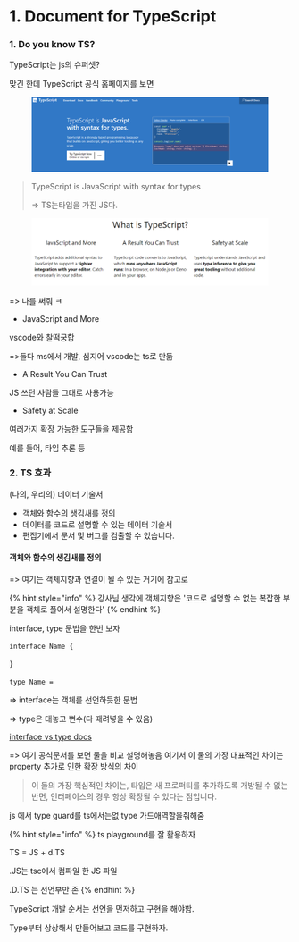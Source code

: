# 1. Document for TypeScript

### 1. Do you know TS?

TypeScript는 js의 슈퍼셋?

맞긴 한데 TypeScript 공식 홈페이지를 보면&#x20;

<figure><img src="../../.gitbook/assets/image (5).png" alt=""><figcaption></figcaption></figure>

> TypeScript is JavaScript with syntax for types
>
> \=> TS는타입을 가진 JS다.



<figure><img src="../../.gitbook/assets/image (14) (1).png" alt=""><figcaption></figcaption></figure>

\=> 나를 써줘 ㅋ

* JavaScript and More

vscode와 찰떡궁합

\=>둘다 ms에서 개발, 심지어 vscode는 ts로 만듦



* A Result You Can Trust

JS 쓰던 사람들 그대로 사용가능



* Safety at Scale

여러가지 확장 가능한 도구들을 제공함

예를 들어, 타입 추론 등



### 2. TS 효과



(나의, 우리의) 데이터 기술서

* 객체와 함수의 생김새를 정의
* 데이터를 코드로 설명할 수 있는 데이터 기술서
* 편집기에서 문서 및 버그를 검출할 수 있습니다.



#### 객체와 함수의 생김새를 정의

\=> 여기는 객체지향과 연결이 될 수 있는 거기에 참고로

{% hint style="info" %}
강사님 생각에 객체지향은 '코드로 설명할 수 없는 복잡한 부분을 객체로 풀어서 설명한다'
{% endhint %}



interface, type 문법을 한번 보자

```
interface Name {
    
}

type Name = 
```

\=> interface는 객체를 선언하듯한 문법

\=> type은 대놓고 변수(다 때려넣을 수 있음)

[interface vs type docs](https://www.typescriptlang.org/ko/docs/handbook/2/everyday-types.html#%ED%83%80%EC%9E%85-%EB%B3%84%EC%B9%AD%EA%B3%BC-%EC%9D%B8%ED%84%B0%ED%8E%98%EC%9D%B4%EC%8A%A4%EC%9D%98-%EC%B0%A8%EC%9D%B4%EC%A0%90)

\=> 여기 공식문서를 보면 둘을 비교 설명해놓음 여기서 이 둘의 가장 대표적인 차이는 property 추가로 인한 확장 방식의  차이

> 이 둘의 가장 핵심적인 차이는, 타입은 새 프로퍼티를 추가하도록 개방될 수 없는 반면, 인터페이스의 경우 항상 확장될 수 있다는 점입니다.



js 에서 type guard를 ts에서는없 type 가드애역할을줘해줌

{% hint style="info" %}
ts playground를 잘 활용하자

TS = JS + d.TS

.JS는 tsc에서 컴파일 한 JS 파일

.D.TS 는 선언부만 존
{% endhint %}





TypeScript 개발 순서는 선언을 먼저하고 구현을 해야함.

Type부터 상상해서 만들어보고 코드를 구현하자.





